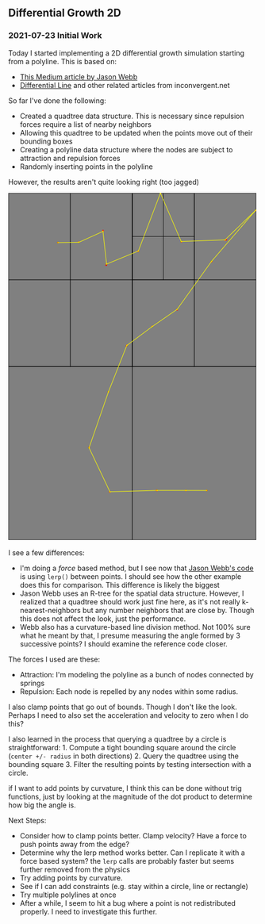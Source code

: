 ## Differential Growth 2D

### 2021-07-23 Initial Work

Today I started implementing a 2D differential growth simulation starting
from a polyline. This is based on:

* [This Medium article by Jason Webb](https://medium.com/@jason.webb/2d-differential-growth-in-js-1843fd51b0ce)
* [Differential Line](https://inconvergent.net/generative/differential-line/) and
    other related articles from inconvergent.net

So far I've done the following:
* Created a quadtree data structure. This is necessary since repulsion forces
    require a list of nearby neighbors
* Allowing this quadtree to be updated when the points move out of their
    bounding boxes
* Creating a polyline data structure where the nodes are subject to attraction
    and repulsion forces
* Randomly inserting points in the polyline

However, the results aren't quite looking right (too jagged)

![Not quite right](figures/first-attempt.png)

I see a few differences:

* I'm doing a _force_ based method, but I see now that [Jason Webb's code](https://github.com/jasonwebb/2d-differential-growth-experiments/blob/master/core/Path.js)
    is using `lerp()` between points. I should see how the other example does this
    for comparison. This difference is likely the biggest
* Jason Webb uses an R-tree for the spatial data structure. However, I realized
    that a quadtree should work just fine here, as it's not really
    k-nearest-neighbors but any number neighbors that are close by. Though this
    does not affect the look, just the performance.
* Webb also has a curvature-based line division method. Not 100% sure what he
    meant by that, I presume measuring the angle formed by 3 successive points?
    I should examine the reference code closer.

The forces I used are these:

* Attraction: I'm modeling the polyline as a bunch of nodes connected by springs
* Repulsion: Each node is repelled by any nodes within some radius.

I also clamp points that go out of bounds. Though I don't like the look.
Perhaps I need to also set the acceleration and velocity to zero when I do
this?
    
I also learned in the process that querying a quadtree by a circle is straightforward:
    1. Compute a tight bounding square around the circle (`center +/- radius`
        in both directions)
    2. Query the quadtree using the bounding square
    3. Filter the resulting points by testing intersection with a circle.

if I want to add points by curvature, I think this can be done without
trig functions, just by looking at the magnitude of the dot product to determine
how big the angle is.

Next Steps:
* Consider how to clamp points better. Clamp velocity? Have a force to push
    points away from the edge?
* Determine why the lerp method works better. Can I replicate it with a force
    based system? the `lerp` calls are probably faster but seems further removed
    from the physics
* Try adding points by curvature. 
* See if I can add constraints (e.g. stay within a circle, line or rectangle)
* Try multiple polylines at once
* After a while, I seem to hit a bug where a point is not redistributed
    properly. I need to investigate this further.